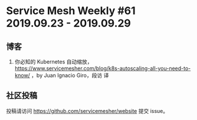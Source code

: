 # Service Mesh Weekly #61 2019.09.23 - 2019.09.29

## 博客

1. 你必知的 Kubernetes 自动缩放，https://www.servicemesher.com/blog/k8s-autoscaling-all-you-need-to-know/ ，by Juan Ignacio Giro，段访 译

## 社区投稿

投稿请访问 https://github.com/servicemesher/website 提交 issue。

